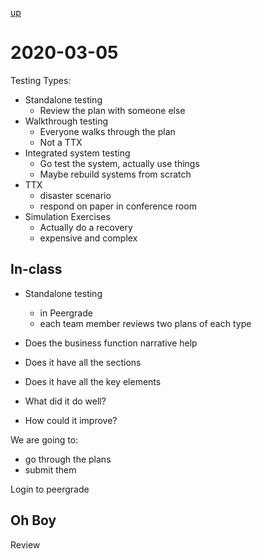 [up](./index.md)

# 2020-03-05

Testing Types:

- Standalone testing
	- Review the plan with someone else
- Walkthrough testing
	- Everyone walks through the plan
	- Not a TTX
- Integrated system testing
	- Go test the system, actually use things
	- Maybe rebuild systems from scratch
- TTX
	- disaster scenario
	- respond on paper in conference room
- Simulation Exercises
	- Actually do a recovery
	- expensive and complex

## In-class

- Standalone testing
	- in Peergrade
	- each team member reviews two plans of each type

- Does the business function narrative help
- Does it have all the sections
- Does it have all the key elements
- What did it do well?
- How could it improve?

We are going to:

- go through the plans
- submit them

Login to peergrade

## Oh Boy

Review 

